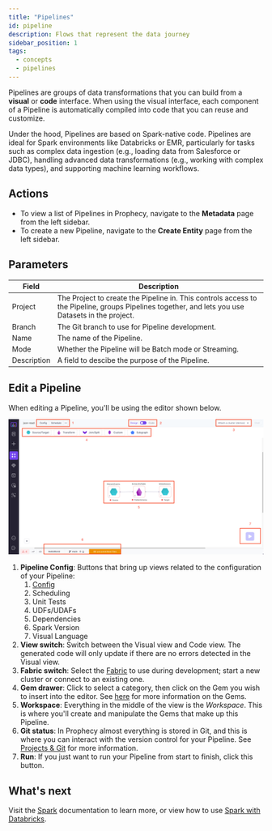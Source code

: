 ```yaml
---
title: "Pipelines"
id: pipeline
description: Flows that represent the data journey
sidebar_position: 1
tags:
  - concepts
  - pipelines
---
```


Pipelines are groups of data transformations that you can build from a **visual** or **code** interface. When using the visual interface, each component of a Pipeline is automatically compiled into code that you can reuse and customize.

Under the hood, Pipelines are based on Spark-native code. Pipelines are ideal for Spark environments like Databricks or EMR, particularly for tasks such as complex data ingestion (e.g., loading data from Salesforce or JDBC), handling advanced data transformations (e.g., working with complex data types), and supporting machine learning workflows.

## Actions

- To view a list of Pipelines in Prophecy, navigate to the **Metadata** page from the left sidebar.
- To create a new Pipeline, navigate to the **Create Entity** page from the left sidebar.

## Parameters

| Field       | Description                                                                                                                                       |
| ----------- | ------------------------------------------------------------------------------------------------------------------------------------------------- |
| Project     | The Project to create the Pipeline in. This controls access to the Pipeline, groups Pipelines together, and lets you use Datasets in the project. |
| Branch      | The Git branch to use for Pipeline development.                                                                                                   |
| Name        | The name of the Pipeline.                                                                                                                         |
| Mode        | Whether the Pipeline will be Batch mode or Streaming.                                                                                             |
| Description | A field to descibe the purpose of the Pipeline.                                                                                                   |

## Edit a Pipeline

When editing a Pipeline, you'll be using the editor shown below.

![Editing a Pipeline](img/pipelines/edit_pipeline.png)

1. **Pipeline Config**: Buttons that bring up views related to the configuration of your Pipeline:
   1. [Config](/docs/Spark/configuration.md)
   2. Scheduling
   3. Unit Tests
   4. UDFs/UDAFs
   5. Dependencies
   6. Spark Version
   7. Visual Language
2. **View switch**: Switch between the Visual view and Code view. The generated code will only update if there are no errors detected in the Visual view.
3. **Fabric switch**: Select the [Fabric](/docs/concepts/fabrics/fabrics.md) to use during development; start a new cluster or connect to an existing one.
4. **Gem drawer**: Click to select a category, then click on the Gem you wish to insert into the editor. See [here](./gems.md) for more information on the Gems.
5. **Workspace**: Everything in the middle of the view is the _Workspace_. This is where you'll create and manipulate the Gems that make up this Pipeline.
6. **Git status**: In Prophecy almost everything is stored in Git, and this is where you can interact with the version control for your Pipeline. See [Projects & Git](/docs/concepts/project/project.md) for more information.
7. **Run**: If you just want to run your Pipeline from start to finish, click this button.

## What's next

Visit the [Spark](/Spark) documentation to learn more, or view how to use [Spark with Databricks](/docs/tutorials/end-to-end/getting-started-with-low-code-spark.md).
